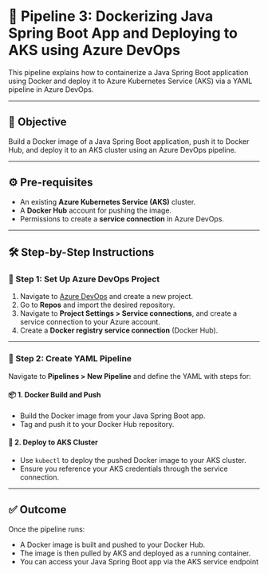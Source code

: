 # 🚀 Pipeline 3: Dockerizing Java Spring Boot App and Deploying to AKS using Azure DevOps

This pipeline explains how to containerize a Java Spring Boot application using Docker and deploy it to Azure Kubernetes Service (AKS) via a YAML pipeline in Azure DevOps.

---

## 🎯 Objective

Build a Docker image of a Java Spring Boot application, push it to Docker Hub, and deploy it to an AKS cluster using an Azure DevOps pipeline.

---

## ⚙️ Pre-requisites

- An existing **Azure Kubernetes Service (AKS)** cluster.
- A **Docker Hub** account for pushing the image.
- Permissions to create a **service connection** in Azure DevOps.

---

## 🛠️ Step-by-Step Instructions

### 🔧 Step 1: Set Up Azure DevOps Project

1. Navigate to [Azure DevOps](https://dev.azure.com/) and create a new project.
2. Go to **Repos** and import the desired repository.
3. Navigate to **Project Settings > Service connections**, and create a service connection to your Azure account.
4. Create a **Docker registry service connection** (Docker Hub).

---

### 📝 Step 2: Create YAML Pipeline

Navigate to **Pipelines > New Pipeline** and define the YAML with steps for:

#### 📦 1. Docker Build and Push

- Build the Docker image from your Java Spring Boot app.
- Tag and push it to your Docker Hub repository.

#### 🚀 2. Deploy to AKS Cluster

- Use `kubectl` to deploy the pushed Docker image to your AKS cluster.
- Ensure you reference your AKS credentials through the service connection.

---

## ✅ Outcome

Once the pipeline runs:

- A Docker image is built and pushed to your Docker Hub.
- The image is then pulled by AKS and deployed as a running container.
- You can access your Java Spring Boot app via the AKS service endpoint
